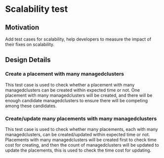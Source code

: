 # Scalability test

## Motivation

Add test cases for scalability, help developers to measure the impact of their fixes on scalability.

## Design Details

### Create a placement with many managedclusters

This test case is used to check whether a placement with many managedclusters can be created within expected time or not. One placement with many managedclusters will be created, and there will be enough candidate managedclusters to ensure there will be competing among these candidates.

### Create/update many placements with many managedclusters

This test case is used to check whether many placements, each with many managedclusters, can be created/updated within expected time or not. Placements with many managedclusters will be created first to check time cost for creating, and then the count of managedclusters will be updated to update the placements, this is used to check the time cost for updating.
